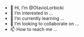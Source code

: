 - 👋 Hi, I’m @OtavioLorbicki
- 👀 I’m interested in ...
- 🌱 I’m currently learning ...
- 💞️ I’m looking to collaborate on ...
- 📫 How to reach me ...

<!---
OtavioLorbicki/OtavioLorbicki is a ✨ special ✨ repository because its `README.md` (this file) appears on your GitHub profile.
You can click the Preview link to take a look at your changes.
--->
